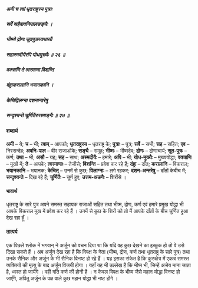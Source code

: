 ##### अमी च त्वां धृतराष्ट्रस्य पुत्राः
##### सर्वे सहैवावनिपालसङ्घैः ।
##### भीष्मो द्रोणः सूतपुत्रस्तथासौ
##### सहास्मदीयैरपि योधमुख्यैः ॥ २६ ॥
##### वक्त्राणि ते त्वरमाणा विशन्ति
##### दंष्ट्राकरालानि भयानकानि ।
##### केचिद्विलग्ना दशनान्तरेषु
##### सन्दृश्यन्ते चूर्णितैरुत्तमाङ्गैः ॥ २७ ॥

#### शब्दार्थ

**अमी** – ये; **च** – भी; **त्वाम्** – आपको; **धृतराष्ट्रस्य** – धृतराष्ट्र के; **पुत्राः** – पुत्र; **सर्वे** – सभी; **सह** – सहित; **एव** – निस्सन्देह; **अवनि-पाल** – वीर राजाओंके; **सङ्घै** – समूह; **भीष्मः** – भीष्मदेव; **द्रोणः** – द्रोणाचार्य; **सूत-पुत्रः** – कर्ण; **तथा** – भी; **असौ** – यह; **सह** – साथ; **अस्मदीयैः** – हमारे; **अपि** – भी; **योध-मुख्यैः** – मुख्ययोद्धा; **वक्त्राणि** – मुखों में; **ते** – आपके; **त्वरमाणाः** – तेजीसे; **विशन्ति** – प्रवेश कर रहे हैं; **दंष्ट्रा** – दाँत; **करालानि** – विकराल; **भयानकानि** – भयानक; **केचित्** – उनमें से कुछ; **विलाग्नाः** – लगे रहकर; **दशन-अन्तरेषु** – दाँतों केबीच में; **सन्दृश्यन्ते** – दिख रहे हैं; **चूर्णितैः** – चूर्ण हुए; **उत्तम-अङगैः** – शिरोंसे ।

#### भावार्थ

धृतराष्ट्र के सारे पुत्र अपने समस्त सहायक राजाओं सहित तथा भीष्म, द्रोण, कर्ण एवं हमारे प्रमुख योद्धा भी आपके विकराल मुख में प्रवेश कर रहे हैं । उनमें से कुछ के शिरों को तो मैं आपके दाँतों के बीच चूर्णित हुआ देख रहा हूँ ।

#### तात्पर्य

एक पिछले श्लोक में भगवान् ने अर्जुन को वचन दिया था कि यदि वह कुछ देखने का इच्छुक हो तो वे उसे दिखा सकते हैं । अब अर्जुन देख रहा है कि विपक्ष के नेता (भीष्म, द्रोण, कर्ण तथा धृतराष्ट्र के सारे पुत्र) तथा उनके सैनिक और अर्जुन के भी सैनिक विनष्ट हो रहे हैं । यह इसका संकेत है कि कुरुक्षेत्र में एकत्र समस्त व्यक्तियों की मृत्यु के बाद अर्जुन विजयी होगा । यहाँ यह भी उल्लेख है कि भीष्म भी, जिन्हें अजेय माना जाता है, ध्वस्त हो जायेंगे । वही गति कर्ण की होनी है । न केवल विपक्ष के भीष्म जैसे महान योद्धा विनष्ट हो जाएँगे, अपितु अर्जुन के पक्ष वाले कुछ महान योद्धा भी नष्ट होंगे ।